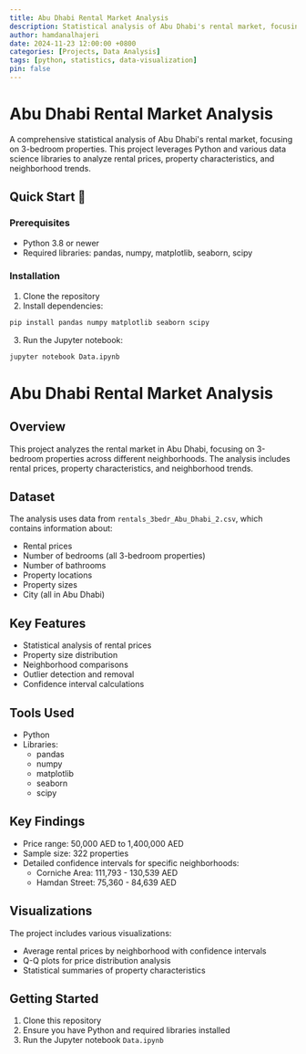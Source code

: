```yaml
---
title: Abu Dhabi Rental Market Analysis
description: Statistical analysis of Abu Dhabi's rental market, focusing on 3-bedroom properties across different neighborhoods.
author: hamdanalhajeri
date: 2024-11-23 12:00:00 +0800
categories: [Projects, Data Analysis]
tags: [python, statistics, data-visualization]
pin: false
---
```


# Abu Dhabi Rental Market Analysis

A comprehensive statistical analysis of Abu Dhabi's rental market, focusing on 3-bedroom properties. This project leverages Python and various data science libraries to analyze rental prices, property characteristics, and neighborhood trends.

## Quick Start 🚀

### Prerequisites
- Python 3.8 or newer
- Required libraries: pandas, numpy, matplotlib, seaborn, scipy

### Installation

1. Clone the repository
2. Install dependencies:
```bash
pip install pandas numpy matplotlib seaborn scipy
```
3. Run the Jupyter notebook:
```bash
jupyter notebook Data.ipynb
```

# Abu Dhabi Rental Market Analysis

## Overview
This project analyzes the rental market in Abu Dhabi, focusing on 3-bedroom properties across different neighborhoods. The analysis includes rental prices, property characteristics, and neighborhood trends.

## Dataset
The analysis uses data from `rentals_3bedr_Abu_Dhabi_2.csv`, which contains information about:
- Rental prices
- Number of bedrooms (all 3-bedroom properties)
- Number of bathrooms
- Property locations
- Property sizes
- City (all in Abu Dhabi)

## Key Features
- Statistical analysis of rental prices
- Property size distribution
- Neighborhood comparisons
- Outlier detection and removal
- Confidence interval calculations

## Tools Used
- Python
- Libraries:
  - pandas
  - numpy
  - matplotlib
  - seaborn
  - scipy

## Key Findings
- Price range: 50,000 AED to 1,400,000 AED
- Sample size: 322 properties
- Detailed confidence intervals for specific neighborhoods:
  - Corniche Area: 111,793 - 130,539 AED
  - Hamdan Street: 75,360 - 84,639 AED

## Visualizations
The project includes various visualizations:
- Average rental prices by neighborhood with confidence intervals
- Q-Q plots for price distribution analysis
- Statistical summaries of property characteristics

## Getting Started
1. Clone this repository
2. Ensure you have Python and required libraries installed
3. Run the Jupyter notebook `Data.ipynb`
